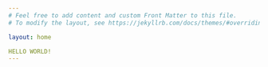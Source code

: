 ```yaml
---
# Feel free to add content and custom Front Matter to this file.
# To modify the layout, see https://jekyllrb.com/docs/themes/#overriding-theme-defaults

layout: home

HELLO WORLD!
---
```

